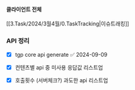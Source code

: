 

#### 클라이언트 전체

[[3.Task/2024/3월4월/0.TaskTracking|이슈트래킹]] 

### API 정리
- [x] tgp core api generate ✅ 2024-09-09
- [x] 컨텐츠별 api 중 미사용 응답값 리스트업 
- [x] 호출횟수 (서버체크?) 과도한 api 리스트업



